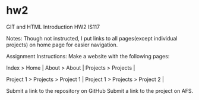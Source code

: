 # hw2
GIT and HTML Introduction HW2
IS117 

Notes: Though not instructed, I put links to all pages(except individual projects) on home page for easier navigation. 

Assignment Instructions:
Make a website with the following pages:

Index > Home |
About > About |
Projects > Projects |

Project 1 > Projects > Project 1 |
Project 1 > Projects > Project 2 |

Submit a link to the repository on GitHub
Submit a link to the project on AFS.
